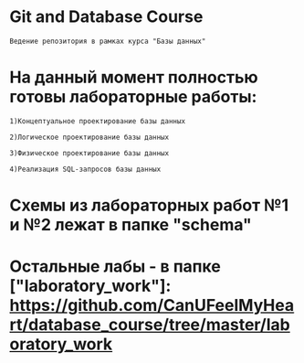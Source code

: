 # Git and Database Course

    Ведение репозитория в рамках курса "Базы данных"

# На данный момент полностью готовы лабораторные работы:

    1)Концептуальное проектирование базы данных

    2)Логическое проектирование базы данных

    3)Физическое проектирование базы данных

    4)Реализация SQL-запросов базы данных

# Схемы из лабораторных работ №1 и №2 лежат в папке "schema"
# Остальные лабы - в  папке ["laboratory_work"]: https://github.com/CanUFeelMyHeart/database_course/tree/master/laboratory_work
